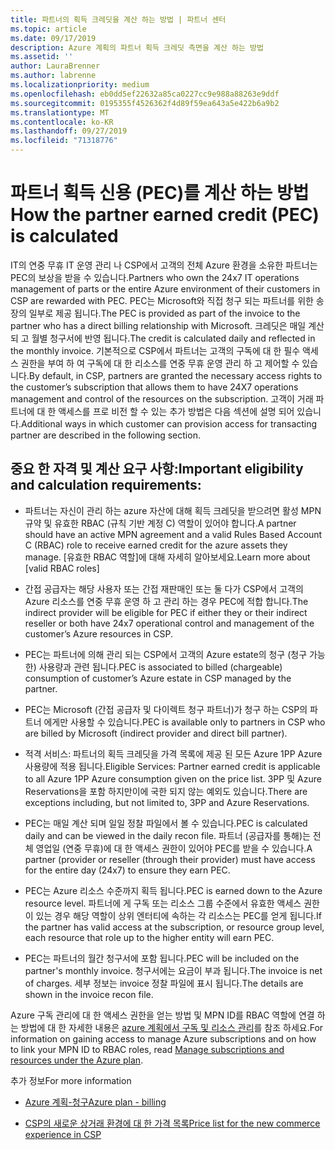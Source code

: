 ```yaml
---
title: 파트너의 획득 크레딧을 계산 하는 방법 | 파트너 센터
ms.topic: article
ms.date: 09/17/2019
description: Azure 계획의 파트너 획득 크레딧 측면을 계산 하는 방법
ms.assetid: ''
author: LauraBrenner
ms.author: labrenne
ms.localizationpriority: medium
ms.openlocfilehash: eb0dd5ef22632a85ca0227cc9e988a88263e9ddf
ms.sourcegitcommit: 0195355f4526362f4d89f59ea643a5e422b6a9b2
ms.translationtype: MT
ms.contentlocale: ko-KR
ms.lasthandoff: 09/27/2019
ms.locfileid: "71318776"
---
```

# <a name="how-the-partner-earned-credit-pec-is-calculated"></a><span data-ttu-id="0c1fc-103">파트너 획득 신용 (PEC)를 계산 하는 방법</span><span class="sxs-lookup"><span data-stu-id="0c1fc-103">How the partner earned credit (PEC) is calculated</span></span>


<span data-ttu-id="0c1fc-104">IT의 연중 무휴 IT 운영 관리 나 CSP에서 고객의 전체 Azure 환경을 소유한 파트너는 PEC의 보상을 받을 수 있습니다.</span><span class="sxs-lookup"><span data-stu-id="0c1fc-104">Partners who own the 24x7 IT operations management of parts or the entire Azure environment of their customers in CSP are rewarded with PEC.</span></span> <span data-ttu-id="0c1fc-105">PEC는 Microsoft와 직접 청구 되는 파트너를 위한 송장의 일부로 제공 됩니다.</span><span class="sxs-lookup"><span data-stu-id="0c1fc-105">The PEC is provided as part of the invoice to the partner who has a direct billing relationship with Microsoft.</span></span> <span data-ttu-id="0c1fc-106">크레딧은 매일 계산 되 고 월별 청구서에 반영 됩니다.</span><span class="sxs-lookup"><span data-stu-id="0c1fc-106">The credit is calculated daily and reflected in the monthly invoice.</span></span> <span data-ttu-id="0c1fc-107">기본적으로 CSP에서 파트너는 고객의 구독에 대 한 필수 액세스 권한을 부여 하 여 구독에 대 한 리소스를 연중 무휴 운영 관리 하 고 제어할 수 있습니다.</span><span class="sxs-lookup"><span data-stu-id="0c1fc-107">By default, in CSP, partners are granted the necessary access rights to the customer’s subscription that allows them to have 24X7 operations management and control of the resources on the subscription.</span></span> <span data-ttu-id="0c1fc-108">고객이 거래 파트너에 대 한 액세스를 프로 비전 할 수 있는 추가 방법은 다음 섹션에 설명 되어 있습니다.</span><span class="sxs-lookup"><span data-stu-id="0c1fc-108">Additional ways in which customer can provision access for transacting partner are described in the following section.</span></span>   


## <a name="important-eligibility-and-calculation-requirements"></a><span data-ttu-id="0c1fc-109">중요 한 자격 및 계산 요구 사항:</span><span class="sxs-lookup"><span data-stu-id="0c1fc-109">Important eligibility and calculation requirements:</span></span>

- <span data-ttu-id="0c1fc-110">파트너는 자신이 관리 하는 azure 자산에 대해 획득 크레딧을 받으려면 활성 MPN 규약 및 유효한 RBAC (규칙 기반 계정 C) 역할이 있어야 합니다.</span><span class="sxs-lookup"><span data-stu-id="0c1fc-110">A partner should have an active MPN agreement and a valid Rules Based Account C (RBAC) role to receive earned credit for the azure assets they manage.</span></span> <span data-ttu-id="0c1fc-111">[유효한 RBAC 역할]에 대해 자세히 알아보세요.</span><span class="sxs-lookup"><span data-stu-id="0c1fc-111">Learn more about [valid RBAC roles]</span></span>

- <span data-ttu-id="0c1fc-112">간접 공급자는 해당 사용자 또는 간접 재판매인 또는 둘 다가 CSP에서 고객의 Azure 리소스를 연중 무휴 운영 하 고 관리 하는 경우 PEC에 적합 합니다.</span><span class="sxs-lookup"><span data-stu-id="0c1fc-112">The indirect provider will be eligible for PEC if either they or their indirect reseller or both have 24x7 operational control and management of the customer’s Azure resources in CSP.</span></span>

- <span data-ttu-id="0c1fc-113">PEC는 파트너에 의해 관리 되는 CSP에서 고객의 Azure estate의 청구 (청구 가능한) 사용량과 관련 됩니다.</span><span class="sxs-lookup"><span data-stu-id="0c1fc-113">PEC is associated to billed (chargeable) consumption of customer’s Azure estate in CSP managed by the partner.</span></span> 

- <span data-ttu-id="0c1fc-114">PEC는 Microsoft (간접 공급자 및 다이렉트 청구 파트너)가 청구 하는 CSP의 파트너 에게만 사용할 수 있습니다.</span><span class="sxs-lookup"><span data-stu-id="0c1fc-114">PEC is available only to partners in CSP who are billed by Microsoft (indirect provider and direct bill partner).</span></span>

- <span data-ttu-id="0c1fc-115">적격 서비스: 파트너의 획득 크레딧을 가격 목록에 제공 된 모든 Azure 1PP Azure 사용량에 적용 됩니다.</span><span class="sxs-lookup"><span data-stu-id="0c1fc-115">Eligible Services: Partner earned credit is applicable to all Azure 1PP Azure consumption given on the price list.</span></span> <span data-ttu-id="0c1fc-116">3PP 및 Azure Reservations을 포함 하지만이에 국한 되지 않는 예외도 있습니다.</span><span class="sxs-lookup"><span data-stu-id="0c1fc-116">There are exceptions including, but not limited to, 3PP and Azure Reservations.</span></span>

- <span data-ttu-id="0c1fc-117">PEC는 매일 계산 되며 일일 정찰 파일에서 볼 수 있습니다.</span><span class="sxs-lookup"><span data-stu-id="0c1fc-117">PEC is calculated daily and can be viewed in the daily recon file.</span></span> <span data-ttu-id="0c1fc-118">파트너 (공급자를 통해)는 전체 영업일 (연중 무휴)에 대 한 액세스 권한이 있어야 PEC를 받을 수 있습니다.</span><span class="sxs-lookup"><span data-stu-id="0c1fc-118">A partner (provider or reseller (through their provider) must have access for the entire day (24x7) to ensure they earn PEC.</span></span>

- <span data-ttu-id="0c1fc-119">PEC는 Azure 리소스 수준까지 획득 됩니다.</span><span class="sxs-lookup"><span data-stu-id="0c1fc-119">PEC is earned down to the Azure resource level.</span></span> <span data-ttu-id="0c1fc-120">파트너에 게 구독 또는 리소스 그룹 수준에서 유효한 액세스 권한이 있는 경우 해당 역할이 상위 엔터티에 속하는 각 리소스는 PEC를 얻게 됩니다.</span><span class="sxs-lookup"><span data-stu-id="0c1fc-120">If the partner has valid access at the subscription, or resource group level, each resource that role up to the higher entity will earn PEC.</span></span> 

- <span data-ttu-id="0c1fc-121">PEC는 파트너의 월간 청구서에 포함 됩니다.</span><span class="sxs-lookup"><span data-stu-id="0c1fc-121">PEC will be included on the partner's monthly invoice.</span></span> <span data-ttu-id="0c1fc-122">청구서에는 요금이 부과 됩니다.</span><span class="sxs-lookup"><span data-stu-id="0c1fc-122">The invoice is net of charges.</span></span> <span data-ttu-id="0c1fc-123">세부 정보는 invoice 정찰 파일에 표시 됩니다.</span><span class="sxs-lookup"><span data-stu-id="0c1fc-123">The details are shown in the invoice recon file.</span></span>

<span data-ttu-id="0c1fc-124">Azure 구독 관리에 대 한 액세스 권한을 얻는 방법 및 MPN ID를 RBAC 역할에 연결 하는 방법에 대 한 자세한 내용은 [azure 계획에서 구독 및 리소스 관리](azure-plan-manage.md)를 참조 하세요.</span><span class="sxs-lookup"><span data-stu-id="0c1fc-124">For information on gaining access to manage Azure subscriptions and on how to link your MPN ID to RBAC roles, read [Manage subscriptions and resources under the Azure plan](azure-plan-manage.md).</span></span>

<span data-ttu-id="0c1fc-125">추가 정보</span><span class="sxs-lookup"><span data-stu-id="0c1fc-125">For more information</span></span>

- [<span data-ttu-id="0c1fc-126">Azure 계획-청구</span><span class="sxs-lookup"><span data-stu-id="0c1fc-126">Azure plan - billing</span></span>](azure-plan-billing.md)

- [<span data-ttu-id="0c1fc-127">CSP의 새로운 상거래 환경에 대 한 가격 목록</span><span class="sxs-lookup"><span data-stu-id="0c1fc-127">Price list for the new commerce experience in CSP </span></span>](azure-plan-price-list.md)